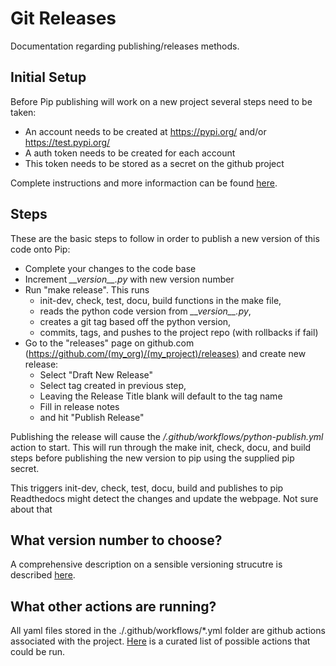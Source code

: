# Git Releases
Documentation regarding publishing/releases methods.

## Initial Setup
Before Pip publishing will work on a new project several steps need to be taken:
  - An account needs to be created at https://pypi.org/ and/or https://test.pypi.org/
  - A auth token needs to be created for each account
  - This token needs to be stored as a secret on the github project

Complete instructions and more informaction can be found [here](https://docs.github.com/en/actions/automating-builds-and-tests/building-and-testing-python#publishing-to-package-registries).


## Steps
These are the basic steps to follow in order to publish a new version of this code onto Pip:

 - Complete your changes to the code base
 - Increment _\_\_version\_\_.py_ with new version number
 - Run "make release". This runs
    - init-dev, check, test, docu, build functions in the make file,
    - reads the python code version from _\_\_version\_\_.py_,
    - creates a git tag based off the python version,
    - commits, tags, and pushes to the project repo (with rollbacks if fail)
 - Go to the "releases" page on github.com (https://github.com/(my_org)/(my_project)/releases) and create new release:
    - Select "Draft New Release" 
    - Select tag created in previous step, 
    - Leaving the Release Title blank will default to the tag name
    - Fill in release notes 
    - and hit "Publish Release"

Publishing the release will cause the _/.github/workflows/python-publish.yml_ action to start. This will run through the make init, check, docu, and build steps before publishing the new version to pip using the supplied pip secret.

This triggers init-dev, check, test, docu, build and publishes to pip
Readthedocs might detect the changes and update the webpage. Not sure about that

## What version number to choose?
A comprehensive description on a sensible versioning strucutre is described [here](https://semver.org/). 

## What other actions are running?
All yaml files stored in the ./.github/workflows/*.yml folder are github actions associated with the project. [Here](https://github.com/sdras/awesome-actions) is a curated list of possible actions that could be run.
